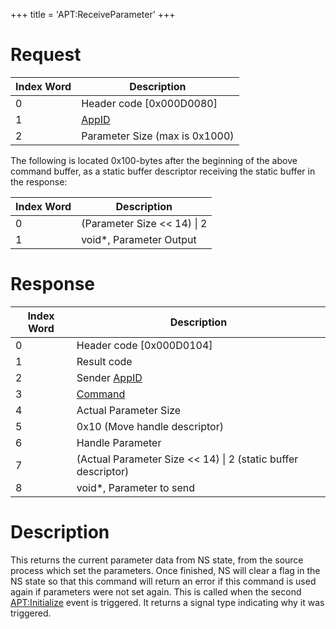 +++
title = 'APT:ReceiveParameter'
+++

# Request

| Index Word | Description                                    |
|------------|------------------------------------------------|
| 0          | Header code \[0x000D0080\]                     |
| 1          | [AppID](NS_and_APT_Services#AppIDs "wikilink") |
| 2          | Parameter Size (max is 0x1000)                 |

The following is located 0x100-bytes after the beginning of the above
command buffer, as a static buffer descriptor receiving the static
buffer in the response:

| Index Word | Description                   |
|------------|-------------------------------|
| 0          | (Parameter Size \<\< 14) \| 2 |
| 1          | void\*, Parameter Output      |

# Response

| Index Word | Description                                                     |
|------------|-----------------------------------------------------------------|
| 0          | Header code \[0x000D0104\]                                      |
| 1          | Result code                                                     |
| 2          | Sender [AppID](NS_and_APT_Services#AppIDs "wikilink")           |
| 3          | [Command](NS_and_APT_Services#Command "wikilink")               |
| 4          | Actual Parameter Size                                           |
| 5          | 0x10 (Move handle descriptor)                                   |
| 6          | Handle Parameter                                                |
| 7          | (Actual Parameter Size \<\< 14) \| 2 (static buffer descriptor) |
| 8          | void\*, Parameter to send                                       |

# Description

This returns the current parameter data from NS state, from the source
process which set the parameters. Once finished, NS will clear a flag in
the NS state so that this command will return an error if this command
is used again if parameters were not set again. This is called when the
second [<APT:Initialize>](APT:Initialize "wikilink") event is triggered.
It returns a signal type indicating why it was triggered.